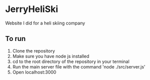 # JerryHeliSki

Website I did for a heli skiing company

## To run
1. Clone the repository
2. Make sure you have node js installed
2. cd to the root directory of the repository in your terminal
3. Run the main server file with the command 'node ./src/server.js'
4. Open localhost:3000
